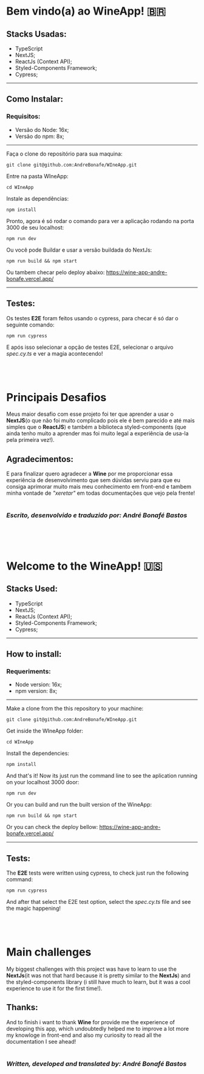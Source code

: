 # Bem vindo(a) ao WineApp! 🇧🇷

## Stacks Usadas:
- TypeScript
- NextJS;
- ReactJs (Context API);
- Styled-Components Framework;
- Cypress;

---
## Como Instalar:
### Requisitos:
- Versão do Node: 16x;
- Versão do npm: 8x;

---

Faça o clone do repositório para sua maquina:
```
git clone git@github.com:AndreBonafe/WIneApp.git
```
Entre na pasta WIneApp:
```
cd WIneApp
```
Instale as dependências:
```
npm install
```

Pronto, agora é só rodar o comando para ver a aplicação rodando na porta 3000 de seu localhost:

```
npm run dev
```

Ou você pode Buildar e usar a versão buildada do NextJs:
```
npm run build && npm start
```

Ou tambem checar pelo deploy abaixo:
https://wine-app-andre-bonafe.vercel.app/


---
## Testes:
Os testes **E2E** foram feitos usando o cypress, para checar é só dar o seguinte comando:
```
npm run cypress
```
E após isso selecionar a opção de testes E2E, selecionar o arquivo *spec.cy.ts* e ver a magia acontecendo!
<br></br><br></br>
# Principais Desafios


  Meus maior desafio com esse projeto foi ter que aprender a usar o **NextJS**(o que não foi muito complicado pois ele é bem parecido e até mais simples que o **ReactJS**) e também a biblioteca styled-components (que ainda tenho muito a aprender mas foi muito legal a experiência de usa-la pela primeira vez!).


## Agradecimentos:
E para finalizar quero agradecer a **Wine** por me proporcionar essa experiência de desenvolvimento que sem dúvidas serviu para que eu consiga aprimorar muito mais meu conhecimento em front-end e tambem minha vontade de _"xeretar"_ em todas documentações que vejo pela frente!
<br></br>

### *Escrito, desenvolvido e traduzido por: **André Bonafé Bastos***

<br></br><br>

# Welcome to the WineApp! 🇺🇸

## Stacks Used:
- TypeScript
- NextJS;
- ReactJs (Context API);
- Styled-Components Framework;
- Cypress;

---
## How to install:
### Requeriments:
- Node version: 16x;
- npm version: 8x;

---

Make a clone from the this repository to your machine:
```
git clone git@github.com:AndreBonafe/WIneApp.git
```
Get inside the WIneApp folder:
```
cd WIneApp
```
Install the dependencies:
```
npm install
```

And that's it! Now its just run the command line to see the aplication running on your localhost 3000 door:

```
npm run dev
```

Or you can build and run the built version of the WineApp:
```
npm run build && npm start
```

Or you can check the deploy bellow:
https://wine-app-andre-bonafe.vercel.app/


---
## Tests:
The **E2E** tests were written using cypress, to check just run the following command:
```
npm run cypress
```
And after that select the E2E test option, select the *spec.cy.ts* file and see the magic happening!
<br></br><br></br>

# Main challenges

My biggest challenges with this project was have to learn to use the **NextJs**(it was not that hard because it is pretty similar to the **NextJs**) and the styled-components library (i still have much to learn, but it was a cool experience to use it for the first time!).


## Thanks:
And to finish i want to thank **Wine** for provide me the experience of developing this app, which undoubtedly helped me to improve a lot more my knowloge in front-end and also my curiosity to read all the documentation I see ahead!
<br></br>

### *Written, developed and translated by: **André Bonafé Bastos***
